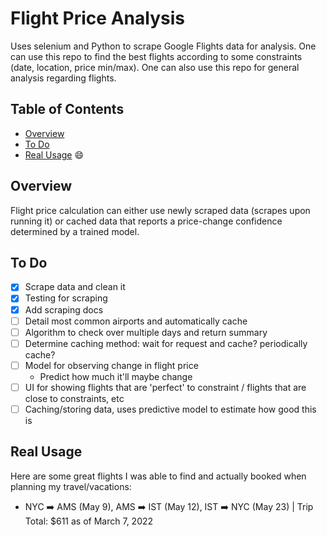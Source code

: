 # Flight Price Analysis

Uses selenium and Python to scrape Google Flights data for analysis. One can use this repo to find the best flights according to some constraints (date, location, price min/max). One can also use this repo for general analysis regarding flights.

## Table of Contents
- [Overview](#Overview)
- [To Do](#to-do)
- [Real Usage](#real-usage) 😄


## Overview

Flight price calculation can either use newly scraped data (scrapes upon running it) or cached data that reports a price-change confidence determined by a trained model.


## To Do

- [x] Scrape data and clean it
- [x] Testing for scraping
- [x] Add scraping docs
- [ ] Detail most common airports and automatically cache
- [ ] Algorithm to check over multiple days and return summary
- [ ] Determine caching method: wait for request and cache? periodically cache?
- [ ] Model for observing change in flight price
	- Predict how much it'll maybe change
- [ ] UI for showing flights that are 'perfect' to constraint / flights that are close to constraints, etc
- [ ] Caching/storing data, uses predictive model to estimate how good this is

## Real Usage

Here are some great flights I was able to find and actually booked when planning my travel/vacations:

- NYC ➡️ AMS (May 9), AMS ➡️ IST (May 12), IST ➡️ NYC (May 23) | Trip Total: $611 as of March 7, 2022
